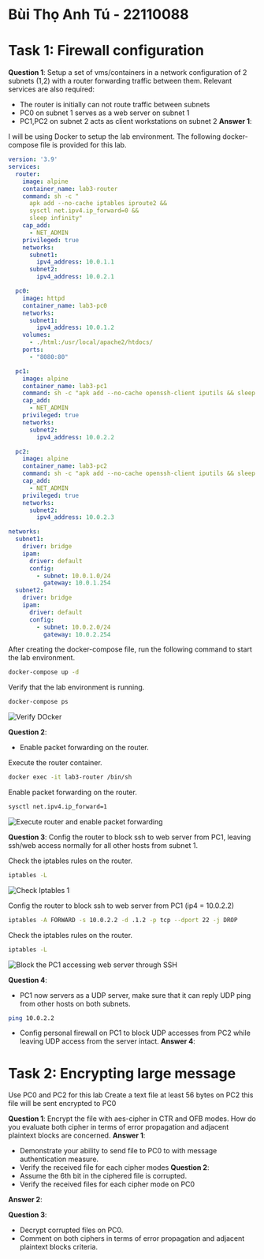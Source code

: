 # Bùi Thọ Anh Tú - 22110088

# Task 1: Firewall configuration 
**Question 1**: 
Setup a set of vms/containers in a network configuration of 2 subnets (1,2) with a router forwarding traffic between them. Relevant services are also required:
- The router is initially can not route traffic between subnets
- PC0 on subnet 1 serves as a web server on subnet 1
- PC1,PC2 on subnet 2 acts as client workstations on subnet 2 
**Answer 1**:

I will be using Docker to setup the lab environment.
The following docker-compose file is provided for this lab.

```yaml
version: '3.9'
services:
  router:
    image: alpine
    container_name: lab3-router
    command: sh -c "
      apk add --no-cache iptables iproute2 &&
      sysctl net.ipv4.ip_forward=0 &&
      sleep infinity"
    cap_add:
      - NET_ADMIN
    privileged: true
    networks:
      subnet1:
        ipv4_address: 10.0.1.1
      subnet2:
        ipv4_address: 10.0.2.1

  pc0:
    image: httpd
    container_name: lab3-pc0
    networks:
      subnet1:
        ipv4_address: 10.0.1.2
    volumes:
      - ./html:/usr/local/apache2/htdocs/
    ports:
      - "8080:80"

  pc1:
    image: alpine
    container_name: lab3-pc1
    command: sh -c "apk add --no-cache openssh-client iputils && sleep infinity"
    cap_add:
      - NET_ADMIN
    privileged: true
    networks:
      subnet2:
        ipv4_address: 10.0.2.2

  pc2:
    image: alpine
    container_name: lab3-pc2
    command: sh -c "apk add --no-cache openssh-client iputils && sleep infinity"
    cap_add:
      - NET_ADMIN
    privileged: true
    networks:
      subnet2:
        ipv4_address: 10.0.2.3

networks:
  subnet1:
    driver: bridge
    ipam:
      driver: default
      config:
        - subnet: 10.0.1.0/24
          gateway: 10.0.1.254
  subnet2:
    driver: bridge
    ipam:
      driver: default
      config:
        - subnet: 10.0.2.0/24
          gateway: 10.0.2.254
```

After creating the docker-compose file, run the following command to start the lab environment.

```bash
docker-compose up -d
```

Verify that the lab environment is running.

```bash
docker-compose ps
```

![Verify DOcker](https://github.com/user-attachments/assets/bbcd00da-7e78-4237-88e0-9282dc59ab89)

**Question 2**:
- Enable packet forwarding on the router.

Execute the router container.

```bash
docker exec -it lab3-router /bin/sh
```

Enable packet forwarding on the router.


```bash
sysctl net.ipv4.ip_forward=1
```

![Execute router and enable packet forwarding](https://github.com/user-attachments/assets/49a0c637-6a4a-41e6-851e-e5d5159b5e60)

**Question 3**:
  Config the router to block ssh to web server from PC1, leaving ssh/web access normally for all other hosts from subnet 1.

Check the iptables rules on the router.

```bash
iptables -L
```

![Check Iptables 1](https://github.com/user-attachments/assets/d456c7ef-c149-4ff3-8e66-52a5acef9bfa)

Config the router to block ssh to web server from PC1 (ip4 = 10.0.2.2)

```bash
iptables -A FORWARD -s 10.0.2.2 -d .1.2 -p tcp --dport 22 -j DROP
```

Check the iptables rules on the router.

```bash
iptables -L
```

![Block the PC1 accessing web server through SSH](https://github.com/user-attachments/assets/86f914a3-63e7-40ad-a949-37eb42ad9e7c)


**Question 4**:
- PC1 now servers as a UDP server, make sure that it can reply UDP ping from other hosts on both subnets.

```bash
ping 10.0.2.2
```

- Config personal firewall on PC1 to block UDP accesses from PC2 while leaving UDP access from the server intact.
**Answer 4**:


# Task 2: Encrypting large message 
Use PC0 and PC2 for this lab 
Create a text file at least 56 bytes on PC2 this file will be sent encrypted to PC0



**Question 1**:
Encrypt the file with aes-cipher in CTR and OFB modes. How do you evaluate both cipher in terms of error propagation and adjacent plaintext blocks are concerned. 
**Answer 1**:
- Demonstrate your ability to send file to PC0 to with message authentication measure.
- Verify the received file for each cipher modes
**Question 2**:
- Assume the 6th bit in the ciphered file is corrupted.
- Verify the received files for each cipher mode on PC0

**Answer 2**:

**Question 3**:
- Decrypt corrupted files on PC0.
- Comment on both ciphers in terms of error propagation and adjacent plaintext blocks criteria. 





